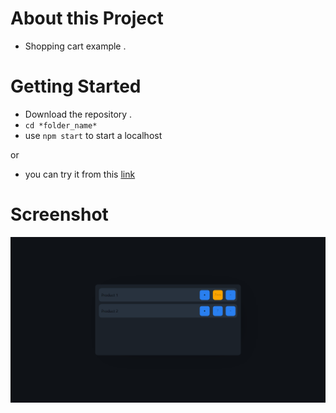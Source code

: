 # About this Project
- Shopping cart example .

# Getting Started
- Download the repository .
- `cd *folder_name*`
- use `npm start` to start a localhost

or
- you can try it from this [link](https://e3sar33.github.io/shopping-cart/)

# Screenshot
<img src='screenshot.png'/>